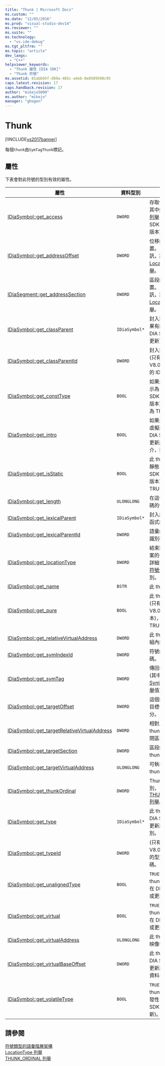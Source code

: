 ```yaml
---
title: "Thunk | Microsoft Docs"
ms.custom: ""
ms.date: "12/05/2016"
ms.prod: "visual-studio-dev14"
ms.reviewer: ""
ms.suite: ""
ms.technology: 
  - "vs-ide-debug"
ms.tgt_pltfrm: ""
ms.topic: "article"
dev_langs: 
  - "C++"
helpviewer_keywords: 
  - "Thunk 屬性 [DIA SDK]"
  - "Thunk 符號"
ms.assetid: 01abb95f-d89a-465c-a4eb-8e8509598c95
caps.latest.revision: 17
caps.handback.revision: 17
author: "mikejo5000"
ms.author: "mikejo"
manager: "ghogen"
---
```

# Thunk
[!INCLUDE[vs2017banner](../../code-quality/includes/vs2017banner.md)]

每個`thunk`由`SymTagThunk`標記。  
  
## 屬性  
 下表會對此符號的型別有效的屬性。  
  
|屬性|資料型別|描述|  
|--------|----------|--------|  
|[IDiaSymbol::get\_access](../../debugger/debug-interface-access/idiasymbol-get-access.md)|`DWORD`|存取修飾詞屬性，其中[CV\_access\_e 列舉](../../debugger/debug-interface-access/cv-access-e.md) \(僅在 DIA SDK V8.0 或更新版本\) 的值。|  
|[IDiaSymbol::get\_addressOffset](../../debugger/debug-interface-access/idiasymbol-get-addressoffset.md)|`DWORD`|位移的組件的位置。 如需詳細資訊，請參閱[LocationType 列舉](../../debugger/debug-interface-access/locationtype.md)。|  
|[IDiaSegment::get\_addressSection](../../debugger/debug-interface-access/idiasegment-get-addresssection.md)|`DWORD`|區段的組件的位置。 如需詳細資訊，請參閱[LocationType 列舉](../../debugger/debug-interface-access/locationtype.md)。|  
|[IDiaSymbol::get\_classParent](../Topic/IDiaSymbol::get_classParent.md)|`IDiaSymbol*`|封入類別父系，如果有的話 \(只能在 DIA SDK V8.0 或更新\)。|  
|[IDiaSymbol::get\_classParentId](../Topic/IDiaSymbol::get_classParentId.md)|`DWORD`|封入類別父系符號 \(只有在 DIA SDK V8.0 或更新版本\) 的 ID。|  
|[IDiaSymbol::get\_constType](../../debugger/debug-interface-access/idiasymbol-get-consttype.md)|`BOOL`|如果這個 thunk 標示為 \[\(只有在 DIA SDK V8.0 或更新版本\) 的常數，則為 TRUE。|  
|[IDiaSymbol::get\_intro](../../debugger/debug-interface-access/idiasymbol-get-intro.md)|`BOOL`|如果這個 thunk 是虛擬函式 \(僅在 DIA SDK V8.0 或更新版本\) 的簡介，則為 TRUE。|  
|[IDiaSymbol::get\_isStatic](../../debugger/debug-interface-access/idiasymbol-get-isstatic.md)|`BOOL`|此 thunk 會被視為靜態 \(只有在 DIA SDK V8.0 或更新版本\)，其值為 TRUE。|  
|[IDiaSymbol::get\_length](../../debugger/debug-interface-access/idiasymbol-get-length.md)|`ULONGLONG`|在這個 thunk 程式碼的位元組數目。|  
|[IDiaSymbol::get\_lexicalParent](../../debugger/debug-interface-access/idiasymbol-get-lexicalparent.md)|`IDiaSymbol*`|封入編譯、 區塊或函式的符號。|  
|[IDiaSymbol::get\_lexicalParentId](../../debugger/debug-interface-access/idiasymbol-get-lexicalparentid.md)|`DWORD`|語彙的父代符號的識別碼。|  
|[IDiaSymbol::get\_locationType](../Topic/IDiaSymbol::get_locationType.md)|`DWORD`|結束點具有靜態檔案的一部份。 如需詳細資訊，請參閱[符號位置](../../debugger/debug-interface-access/symbol-locations.md)列舉型別。|  
|[IDiaSymbol::get\_name](../Topic/IDiaSymbol::get_name.md)|`BSTR`|此 thunk 的名稱。|  
|[IDiaSymbol::get\_pure](../../debugger/debug-interface-access/idiasymbol-get-pure.md)|`BOOL`|此 thunk 是純虛擬 \(只有在 DIA SDK V8.0 或更新版本\)，其值為 TRUE。|  
|[IDiaSymbol::get\_relativeVirtualAddress](../../debugger/debug-interface-access/idiasymbol-get-relativevirtualaddress.md)|`DWORD`|此 thunk，它的模組內的相對位置。|  
|[IDiaSymbol::get\_symIndexId](../../debugger/debug-interface-access/idiasymbol-get-symindexid.md)|`DWORD`|符號的索引識別碼。|  
|[IDiaSymbol::get\_symTag](../Topic/IDiaSymbol::get_symTag.md)|`DWORD`|傳回`SymTagThunk` \(其中[SymTagEnum 列舉](../../debugger/debug-interface-access/symtagenum.md)值\)。|  
|[IDiaSymbol::get\_targetOffset](../../debugger/debug-interface-access/idiasymbol-get-targetoffset.md)|`DWORD`|這個範例的 thunk 目標位置的一部分。|  
|[IDiaSymbol::get\_targetRelativeVirtualAddress](../Topic/IDiaSymbol::get_targetRelativeVirtualAddress.md)|`DWORD`|相對虛擬位址的 thunk 目標，其封閉區塊中。|  
|[IDiaSymbol::get\_targetSection](../../debugger/debug-interface-access/idiasymbol-get-targetsection.md)|`DWORD`|區段的一部份 thunk 目標。|  
|[IDiaSymbol::get\_targetVirtualAddress](../../debugger/debug-interface-access/idiasymbol-get-targetvirtualaddress.md)|`ULONGLONG`|可執行檔映像中的 thunk 目標位置。|  
|[IDiaSymbol::get\_thunkOrdinal](../../debugger/debug-interface-access/idiasymbol-get-thunkordinal.md)|`DWORD`|Thunk 所定義的型別， [THUNK\_ORDINAL 列舉](../../debugger/debug-interface-access/thunk-ordinal.md)。|  
|[IDiaSymbol::get\_type](../../debugger/debug-interface-access/idiasymbol-get-type.md)|`IDiaSymbol*`|此 thunk \(只有在 DIA SDK V8.0 或更新版本\) 的型別。|  
|[IDiaSymbol::get\_typeId](../../debugger/debug-interface-access/idiasymbol-get-typeid.md)|`DWORD`|\(只有在 DIA SDK V8.0 或更新版本\) 的型別符號的識別碼。|  
|[IDiaSymbol::get\_unalignedType](../../debugger/debug-interface-access/idiasymbol-get-unalignedtype.md)|`BOOL`|`TRUE`如果這個 thunk 未對齊 \(僅在 DIA SDK V8.0 或更新版本\)，|  
|[IDiaSymbol::get\_virtual](../../debugger/debug-interface-access/idiasymbol-get-virtual.md)|`BOOL`|`TRUE`如果這個 thunk 虛擬 \(只有在 DIA SDK V8.0 或更新\)。|  
|[IDiaSymbol::get\_virtualAddress](../../debugger/debug-interface-access/idiasymbol-get-virtualaddress.md)|`ULONGLONG`|此 thunk 可執行檔映像中的位置。|  
|[IDiaSymbol::get\_virtualBaseOffset](../../debugger/debug-interface-access/idiasymbol-get-virtualbaseoffset.md)|`DWORD`|此 thunk \(只有在 DIA SDK V8.0 或更新版本\) 的虛擬資料表中的位移。|  
|[IDiaSymbol::get\_volatileType](../../debugger/debug-interface-access/idiasymbol-get-volatiletype.md)|`BOOL`|`TRUE`如果這個 thunk 標記為非揮發性 \(只有在 DIA SDK V8.0 或更新\)。|  
  
## 請參閱  
 [符號類型的語彙階層架構](../../debugger/debug-interface-access/lexical-hierarchy-of-symbol-types.md)   
 [LocationType 列舉](../../debugger/debug-interface-access/locationtype.md)   
 [THUNK\_ORDINAL 列舉](../../debugger/debug-interface-access/thunk-ordinal.md)